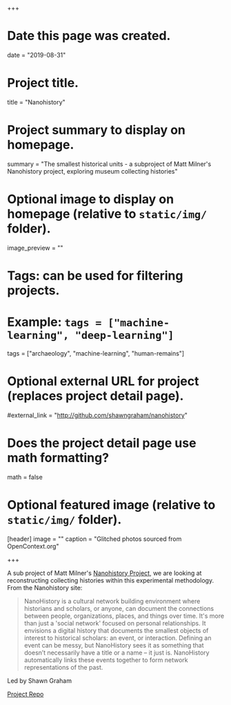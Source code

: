 +++
# Date this page was created.
date = "2019-08-31"

# Project title.
title = "Nanohistory"

# Project summary to display on homepage.
summary = "The smallest historical units - a subproject of Matt Milner's Nanohistory project, exploring museum collecting histories"

# Optional image to display on homepage (relative to `static/img/` folder).
image_preview = ""

# Tags: can be used for filtering projects.
# Example: `tags = ["machine-learning", "deep-learning"]`
tags = ["archaeology", "machine-learning", "human-remains"]

# Optional external URL for project (replaces project detail page).
#external_link = "http://github.com/shawngraham/nanohistory"

# Does the project detail page use math formatting?
math = false

# Optional featured image (relative to `static/img/` folder).
[header]
image = ""
caption = "Glitched photos sourced from OpenContext.org"

+++

A sub project of Matt Milner's [Nanohistory Project](https://www.nanohistory.org//), we are looking at reconstructing collecting histories within this experimental methodology. From the Nanohistory site:

> NanoHistory is a cultural network building environment where historians and scholars, or anyone, can document the connections between people, organizations, places, and things over time. It's more than just a 'social network' focused on personal relationships. It envisions a digital history that documents the smallest objects of interest to historical scholars: an event, or interaction. Defining an event can be messy, but NanoHistory sees it as something that doesn’t necessarily have a title or a name – it just is. NanoHistory automatically links these events together to form network representations of the past.

Led by Shawn Graham

[Project Repo](http://github.com/shawngraham/nanohistory)
